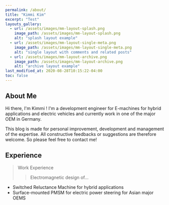 ```yaml
---
permalink: /about/
title: "Kimmi Kim"
excerpt: "Test"
layouts_gallery:
  - url: /assets/images/mm-layout-splash.png
    image_path: /assets/images/mm-layout-splash.png
    alt: "splash layout example"
  - url: /assets/images/mm-layout-single-meta.png
    image_path: /assets/images/mm-layout-single-meta.png
    alt: "single layout with comments and related posts"
  - url: /assets/images/mm-layout-archive.png
    image_path: /assets/images/mm-layout-archive.png
    alt: "archive layout example"
last_modified_at: 2020-08-28T10:15:22-04:00
toc: false
---
```


About Me
--------
Hi there, I'm Kimmi !
I'm a development engineer for E-machines for hybrid applications and electric vehicles and currently work in one of the major OEM in Germany.

This blog is made for personal improvement, development and management of the expertise.
All constructive feedbacks or suggestions are therefore welcome. So please feel free to contact me!

Experience
----------
> Work Experience
>	> Electromagnetic design of...
+ Switched Reluctance Machine for hybrid applications
+ Surface-mounted PMSM for electric power steering for Asian major OEMS



